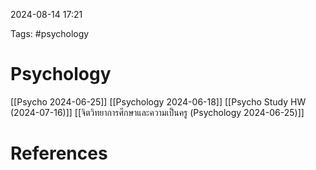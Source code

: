 2024-08-14 17:21

Tags: #psychology 

# Psychology
[[Psycho 2024-06-25]]
[[Psychology 2024-06-18]]
[[Psycho Study HW (2024-07-16)]]
[[จิตวิทยาการศึกษาและความเป็นครู (Psychology 2024-06-25)]]

# References